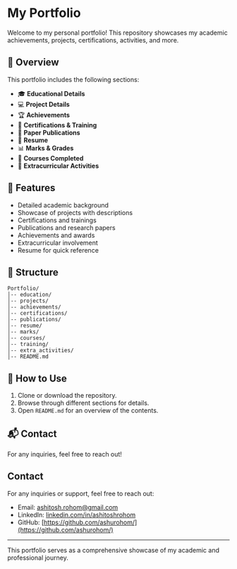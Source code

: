 # My Portfolio

Welcome to my personal portfolio! This repository showcases my academic achievements, projects, certifications, activities, and more.

## 📌 Overview
This portfolio includes the following sections:
- 🎓 **Educational Details**
- 💻 **Project Details**
- 🏆 **Achievements**
- 📜 **Certifications & Training**
- 📝 **Paper Publications**
- 📂 **Resume**
- 📊 **Marks & Grades**
- 🎯 **Courses Completed**
- 🚀 **Extracurricular Activities**

## 🚀 Features
- Detailed academic background
- Showcase of projects with descriptions
- Certifications and trainings
- Publications and research papers
- Achievements and awards
- Extracurricular involvement
- Resume for quick reference

## 📁 Structure
```
Portfolio/
│-- education/
│-- projects/
│-- achievements/
│-- certifications/
│-- publications/
│-- resume/
│-- marks/
│-- courses/
│-- training/
│-- extra_activities/
│-- README.md
```

## 📜 How to Use
1. Clone or download the repository.
2. Browse through different sections for details.
3. Open `README.md` for an overview of the contents.

## 📬 Contact
For any inquiries, feel free to reach out!


## Contact
For any inquiries or support, feel free to reach out:

 - Email: ashitosh.rohom@gmail.com
 - LinkedIn: [linkedin.com/in/ashitoshrohom](linkedin.com/in/ashitoshrohom)
 - GitHub: [https://github.com/ashurohom/](https://github.com/ashurohom/)

---
This portfolio serves as a comprehensive showcase of my academic and professional journey.
